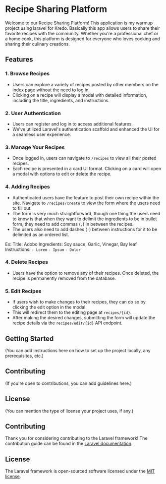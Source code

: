 # Recipe Sharing Platform

Welcome to our Recipe Sharing Platform! This application is my warmup project using laravel for Kredo. Basically this app allows users to share their favorite recipes with the community. Whether you're a professional chef or a home cook, this platform is designed for everyone who loves cooking and sharing their culinary creations.

## Features

### 1. **Browse Recipes**
- Users can explore a variety of recipes posted by other members on the index page without the need to log in.
- Clicking on a recipe will display a modal with detailed information, including the title, ingredients, and instructions.

### 2. **User Authentication**
- Users can register and log in to access additional features.
- We've utilized Laravel's authentication scaffold and enhanced the UI for a seamless user experience.

### 3. **Manage Your Recipes**
- Once logged in, users can navigate to `/recipes` to view all their posted recipes.
- Each recipe is presented in a card UI format. Clicking on a card will open a modal with options to edit or delete the recipe.

### 4. **Adding Recipes**
- Authenticated users have the feature to post their own recipe within the site. Navigate to `/recipes/create` to view the form where the users need to fill out.
- The form is very much straightforward, though one thing the users need to know is that when they want to delimit the ingredients to be in bullet form, they need to add commas (`,`) in between the recipes. 
- The users also need to add dashes (`-`) between instructions for it to be delimited as an ordered list.

Ex: 
Title: Adobo
Ingredients: Soy sauce, Garlic, Vinegar, Bay leaf
Instructions:
 `- Lorem`
 `- Ipsum`
 `- Dolor`


### 4. **Delete Recipes**
- Users have the option to remove any of their recipes. Once deleted, the recipe is permanently removed from the database.

### 5. **Edit Recipes**
- If users wish to make changes to their recipes, they can do so by clicking the edit option in the modal.
- This will redirect them to the editing page at `recipes/{id}`.
- After making the desired changes, submitting the form will update the recipe details via the `recipes/edit/{id}` API endpoint.

## Getting Started

(You can add instructions here on how to set up the project locally, any prerequisites, etc.)

## Contributing

(If you're open to contributions, you can add guidelines here.)

## License

(You can mention the type of license your project uses, if any.)

## Contributing

Thank you for considering contributing to the Laravel framework! The contribution guide can be found in the [Laravel documentation](https://laravel.com/docs/contributions).

## License

The Laravel framework is open-sourced software licensed under the [MIT license](https://opensource.org/licenses/MIT).
